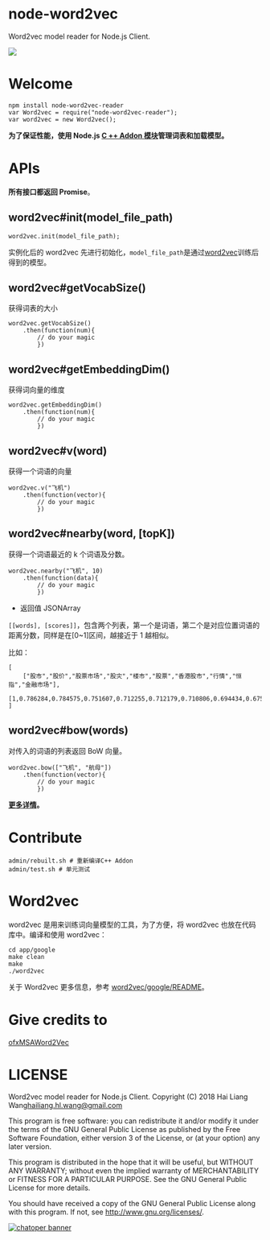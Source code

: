 # node-word2vec

Word2vec model reader for Node.js Client.

![](https://camo.githubusercontent.com/ae91a5698ad80d3fe8e0eb5a4c6ee7170e088a7d/687474703a2f2f37786b6571692e636f6d312e7a302e676c622e636c6f7564646e2e636f6d2f61692f53637265656e25323053686f74253230323031372d30342d30342532306174253230382e32302e3437253230504d2e706e67)

# Welcome

```
npm install node-word2vec-reader
var Word2vec = require("node-word2vec-reader");
var word2vec = new Word2vec();
```

**为了保证性能，使用 Node.js [C ++ Addon 模块](https://github.com/Samurais/node-word2vec/tree/master/app)管理词表和加载模型。**

# APIs

**所有接口都返回 Promise**。

## word2vec#init(model_file_path)

```
word2vec.init(model_file_path);
```

实例化后的 word2vec 先进行初始化，`model_file_path`是通过[word2vec](app/google)训练后得到的模型。

## word2vec#getVocabSize()

获得词表的大小

```
word2vec.getVocabSize()
    .then(function(num){
        // do your magic
        })
```

## word2vec#getEmbeddingDim()

获得词向量的维度

```
word2vec.getEmbeddingDim()
    .then(function(num){
        // do your magic
        })
```

## word2vec#v(word)

获得一个词语的向量

```
word2vec.v("飞机")
    .then(function(vector){
        // do your magic
        })
```

## word2vec#nearby(word, [topK])

获得一个词语最近的 k 个词语及分数。

```
word2vec.nearby("飞机", 10)
    .then(function(data){
        // do your magic
        })
```

- 返回值 JSONArray

`[[words], [scores]]`，包含两个列表，第一个是词语，第二个是对应位置词语的距离分数，同样是在[0~1]区间，越接近于 1 越相似。

比如：

```
[
    ["股市","股价","股票市场","股灾","楼市","股票","香港股市","行情","恒指","金融市场"],
    [1,0.786284,0.784575,0.751607,0.712255,0.712179,0.710806,0.694434,0.67501,0.666439]
]
```

## word2vec#bow(words)

对传入的词语的列表返回 BoW 向量。

```
word2vec.bow(["飞机", "航母"])
    .then(function(vector){
        // do your magic
        })
```

**[更多详情](./app/test/index.js)。**

# Contribute

```
admin/rebuilt.sh # 重新编译C++ Addon
admin/test.sh # 单元测试
```

# Word2vec

word2vec 是用来训练词向量模型的工具，为了方便，将 word2vec 也放在代码库中。编译和使用 word2vec：

```
cd app/google
make clean
make
./word2vec
```

关于 Word2vec 更多信息，参考 [word2vec/google/README](app/word2vec/google/README.txt)。

# Give credits to

[ofxMSAWord2Vec](https://github.com/memo/ofxMSAWord2Vec)

# LICENSE

Word2vec model reader for Node.js Client.
Copyright (C) 2018 Hai Liang Wang<hailiang.hl.wang@gmail.com>

This program is free software: you can redistribute it and/or modify
it under the terms of the GNU General Public License as published by
the Free Software Foundation, either version 3 of the License, or
(at your option) any later version.

This program is distributed in the hope that it will be useful,
but WITHOUT ANY WARRANTY; without even the implied warranty of
MERCHANTABILITY or FITNESS FOR A PARTICULAR PURPOSE. See the
GNU General Public License for more details.

You should have received a copy of the GNU General Public License
along with this program. If not, see <http://www.gnu.org/licenses/>.

[![chatoper banner][co-banner-image]][co-url]

[co-banner-image]: https://user-images.githubusercontent.com/3538629/42383104-da925942-8168-11e8-8195-868d5fcec170.png
[co-url]: https://www.chatopera.com
